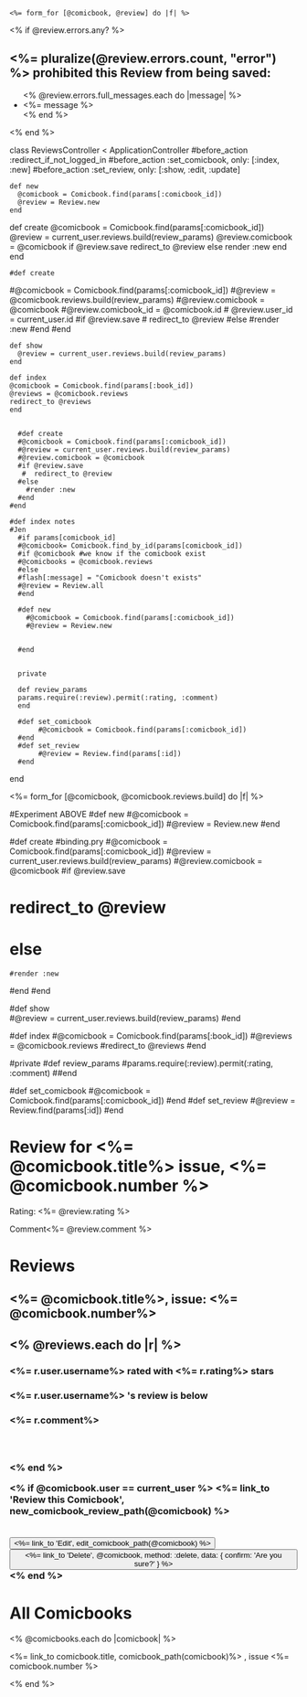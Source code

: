     

    <%= form_for [@comicbook, @review] do |f| %>

<% if @review.errors.any? %>
<div id="error_explanation">
  <h2><%= pluralize(@review.errors.count, "error") %> prohibited this Review from being saved:</h2>

  <ul>
    <% @review.errors.full_messages.each do |message| %>
    <li><%= message %></li>
    <% end %>
  </ul>
</div>
<% end %>









class ReviewsController < ApplicationController
      #before_action :redirect_if_not_logged_in
      #before_action :set_comicbook, only: [:index, :new]
      #before_action :set_review, only: [:show, :edit, :update]

    def new 
      @comicbook = Comicbook.find(params[:comicbook_id])
      @review = Review.new
    end

def create
      @comicbook = Comicbook.find(params[:comicbook_id])
      @review = current_user.reviews.build(review_params)
      @review.comicbook = @comicbook
      if @review.save
       redirect_to @review
      else
        render :new
      end
    end

    #def create
#@comicbook = Comicbook.find(params[:comicbook_id])
#@review = @comicbook.reviews.build(review_params)
      #@review.comicbook = @comicbook
      #@review.comicbook_id = @comicbook.id
     # @review.user_id = current_user.id 
      #if @review.save
     # redirect_to @review
      #else
      #render :new
      #end
    #end 

    def show  
      @review = current_user.reviews.build(review_params)
    end

    def index
    @comicbook = Comicbook.find(params[:book_id])
    @reviews = @comicbook.reviews 
    redirect_to @reviews
    end 


      #def create
      #@comicbook = Comicbook.find(params[:comicbook_id])
      #@review = current_user.reviews.build(review_params)
      #@review.comicbook = @comicbook
      #if @review.save
       #  redirect_to @review
      #else
        #render :new
      #end
    #end

    #def index notes 
    #Jen
      #if params[comicbook_id]  
      #@comicbook= Comicbook.find_by_id(params[comicbook_id])
      #if @comicbook #we know if the comicbook exist
      #@comicbooks = @comicbook.reviews
      #else
      #flash[:message] = "Comicbook doesn't exists"
      #@review = Review.all
      #end

      #def new 
        #@comicbook = Comicbook.find(params[:comicbook_id])
        #@review = Review.new

  
      #end


      private

      def review_params
      params.require(:review).permit(:rating, :comment)
      end

      #def set_comicbook
           #@comicbook = Comicbook.find(params[:comicbook_id])
      #end 
      #def set_review
           #@review = Review.find(params[:id])
      #end

end



<%= form_for [@comicbook, @comicbook.reviews.build] do |f| %>








  #Experiment ABOVE 
  #def new 
  #@comicbook = Comicbook.find(params[:comicbook_id])
  #@review = Review.new
#end

#def create
  #binding.pry
  #@comicbook = Comicbook.find(params[:comicbook_id])
  #@review = current_user.reviews.build(review_params)
  #@review.comicbook = @comicbook
  #if @review.save
  # redirect_to @review
 # else
    #render :new
  #end
#end

#def show  
  #@review = current_user.reviews.build(review_params)
#end

#def index
#@comicbook = Comicbook.find(params[:book_id])
#@reviews = @comicbook.reviews 
#redirect_to @reviews
#end 


  #private
  #def review_params
  #params.require(:review).permit(:rating, :comment)
  ##end

  #def set_comicbook
       #@comicbook = Comicbook.find(params[:comicbook_id])
  #end 
  #def set_review
       #@review = Review.find(params[:id])
  #end



  <h1>Review for <%= @comicbook.title%> issue, <%= @comicbook.number %> </h1>
 <p>Rating: <%= @review.rating %></p>
 <p>Comment<%= @review.comment %></p>


<h1>Reviews</h1>
<h2><%= @comicbook.title%>, issue: <%= @comicbook.number%><h2>

<% @reviews.each do |r| %>
<h3><%= r.user.username%> rated with <%= r.rating%> stars</h3>
<h3><%= r.user.username%> 's review is below </h3>
<h3><%= r.comment%><h3>
<br>
<br>
<% end %>

 


<% if @comicbook.user == current_user %>
<%= link_to 'Review this Comicbook', new_comicbook_review_path(@comicbook) %>
<br>
<br>

<button type="button"><%= link_to 'Edit', edit_comicbook_path(@comicbook) %> </button>
<button type="button"><%= link_to 'Delete', @comicbook, method: :delete, data: { confirm: 'Are you sure?' } %></button>
<% end %>

<h1> All Comicbooks </h1>

<% @comicbooks.each do |comicbook| %>
<p><%= link_to comicbook.title, comicbook_path(comicbook)%> , issue <%= comicbook.number %></p>
<% end %>